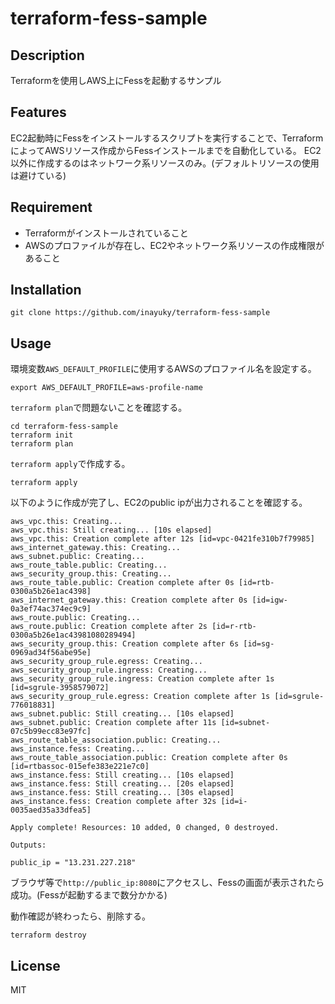 # terraform-fess-sample

## Description
Terraformを使用しAWS上にFessを起動するサンプル

## Features
EC2起動時にFessをインストールするスクリプトを実行することで、TerraformによってAWSリソース作成からFessインストールまでを自動化している。
EC2以外に作成するのはネットワーク系リソースのみ。(デフォルトリソースの使用は避けている)

## Requirement

- Terraformがインストールされていること
- AWSのプロファイルが存在し、EC2やネットワーク系リソースの作成権限があること

## Installation

```
git clone https://github.com/inayuky/terraform-fess-sample
```

## Usage

環境変数`AWS_DEFAULT_PROFILE`に使用するAWSのプロファイル名を設定する。

```
export AWS_DEFAULT_PROFILE=aws-profile-name
```

`terraform plan`で問題ないことを確認する。

```
cd terraform-fess-sample
terraform init
terraform plan
```

`terraform apply`で作成する。

```
terraform apply
```

以下のように作成が完了し、EC2のpublic ipが出力されることを確認する。

```
aws_vpc.this: Creating...
aws_vpc.this: Still creating... [10s elapsed]
aws_vpc.this: Creation complete after 12s [id=vpc-0421fe310b7f79985]
aws_internet_gateway.this: Creating...
aws_subnet.public: Creating...
aws_route_table.public: Creating...
aws_security_group.this: Creating...
aws_route_table.public: Creation complete after 0s [id=rtb-0300a5b26e1ac4398]
aws_internet_gateway.this: Creation complete after 0s [id=igw-0a3ef74ac374ec9c9]
aws_route.public: Creating...
aws_route.public: Creation complete after 2s [id=r-rtb-0300a5b26e1ac43981080289494]
aws_security_group.this: Creation complete after 6s [id=sg-0969ad34f56abe95e]
aws_security_group_rule.egress: Creating...
aws_security_group_rule.ingress: Creating...
aws_security_group_rule.ingress: Creation complete after 1s [id=sgrule-3958579072]
aws_security_group_rule.egress: Creation complete after 1s [id=sgrule-776018831]
aws_subnet.public: Still creating... [10s elapsed]
aws_subnet.public: Creation complete after 11s [id=subnet-07c5b99ecc83e97fc]
aws_route_table_association.public: Creating...
aws_instance.fess: Creating...
aws_route_table_association.public: Creation complete after 0s [id=rtbassoc-015efe383e221e7c0]
aws_instance.fess: Still creating... [10s elapsed]
aws_instance.fess: Still creating... [20s elapsed]
aws_instance.fess: Still creating... [30s elapsed]
aws_instance.fess: Creation complete after 32s [id=i-0035aed35a33dfea5]

Apply complete! Resources: 10 added, 0 changed, 0 destroyed.

Outputs:

public_ip = "13.231.227.218"
```

ブラウザ等で`http://public_ip:8080`にアクセスし、Fessの画面が表示されたら成功。(Fessが起動するまで数分かかる)

動作確認が終わったら、削除する。

```
terraform destroy
```

## License

MIT
